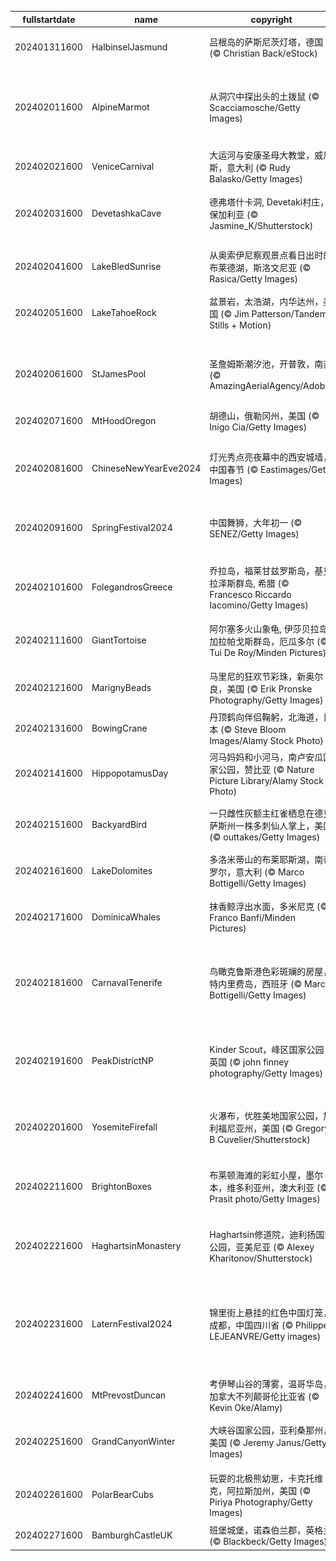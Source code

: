 |fullstartdate|name|copyright|title|image|
|--|--|--|--|--|
202401311600|HalbinselJasmund|吕根岛的萨斯尼茨灯塔，德国 (© Christian Back/eStock)|发光的雪塔|![](/zh-CN/2024/02/202401311600HalbinselJasmund.jpg)|
202402011600|AlpineMarmot|从洞穴中探出头的土拨鼠 (© Scacciamosche/Getty Images)|菲尔会看到它的影子吗?|![](/zh-CN/2024/02/202402011600AlpineMarmot.jpg)|
202402021600|VeniceCarnival|大运河与安康圣母大教堂，威尼斯，意大利 (© Rudy Balasko/Getty Images)|伪装的日子|![](/zh-CN/2024/02/202402021600VeniceCarnival.jpg)|
202402031600|DevetashkaCave|德弗塔什卡洞, Devetaki村庄，保加利亚 (© Jasmine_K/Shutterstock)|雄伟的天然穹顶|![](/zh-CN/2024/02/202402031600DevetashkaCave.jpg)|
202402041600|LakeBledSunrise|从奥索伊尼察观景点看日出时的布莱德湖，斯洛文尼亚 (© Rasica/Getty Images)|唤醒沉睡的湖泊|![](/zh-CN/2024/02/202402041600LakeBledSunrise.jpg)|
202402051600|LakeTahoeRock|盆景岩，太浩湖，内华达州，美国 (© Jim Patterson/Tandem Stills + Motion)|天然盆景|![](/zh-CN/2024/02/202402051600LakeTahoeRock.jpg)|
||||![](/zh-CN/2024/02/.jpg)|
202402061600|StJamesPool|圣詹姆斯潮汐池，开普敦，南非 (© AmazingAerialAgency/Adobe)|海浪中的避风港|![](/zh-CN/2024/02/202402061600StJamesPool.jpg)|
202402071600|MtHoodOregon|胡德山，俄勒冈州，美国 (© Inigo Cia/Getty Images)|沉睡的巨人|![](/zh-CN/2024/02/202402071600MtHoodOregon.jpg)|
202402081600|ChineseNewYearEve2024|灯光秀点亮夜幕中的西安城墙，中国春节 (© Eastimages/Getty Images)|准备好庆祝了吗？|![](/zh-CN/2024/02/202402081600ChineseNewYearEve2024.jpg)|
202402091600|SpringFestival2024|中国舞狮，大年初一 (© SENEZ/Getty Images)|福起新岁，万事顺意|![](/zh-CN/2024/02/202402091600SpringFestival2024.jpg)|
202402101600|FolegandrosGreece|乔拉岛，福莱甘兹罗斯岛，基克拉泽斯群岛, 希腊 (© Francesco Riccardo Iacomino/Getty Images)|地球上的极乐世界|![](/zh-CN/2024/02/202402101600FolegandrosGreece.jpg)|
202402111600|GiantTortoise|阿尔塞多火山象龟, 伊莎贝拉岛, 加拉帕戈斯群岛，厄瓜多尔 (© Tui De Roy/Minden Pictures)|甜蜜的火山家园|![](/zh-CN/2024/02/202402111600GiantTortoise.jpg)|
202402121600|MarignyBeads|马里尼的狂欢节彩珠，新奥尔良，美国 (© Erik Pronske Photography/Getty Images)|及时行乐！|![](/zh-CN/2024/02/202402121600MarignyBeads.jpg)|
202402131600|BowingCrane|丹顶鹤向伴侣鞠躬，北海道，日本 (© Steve Bloom Images/Alamy Stock Photo)|更好地在一起|![](/zh-CN/2024/02/202402131600BowingCrane.jpg)|
202402141600|HippopotamusDay|河马妈妈和小河马，南卢安瓜国家公园，赞比亚 (© Nature Picture Library/Alamy Stock Photo)|河马日快乐！|![](/zh-CN/2024/02/202402141600HippopotamusDay.jpg)|
202402151600|BackyardBird|一只雌性灰额主红雀栖息在德克萨斯州一株多刺仙人掌上，美国 (© outtakes/Getty Images)|让每只鸟都有价值|![](/zh-CN/2024/02/202402151600BackyardBird.jpg)|
202402161600|LakeDolomites|多洛米蒂山的布莱耶斯湖，南蒂罗尔，意大利 (© Marco Bottigelli/Getty Images)|自然奇景|![](/zh-CN/2024/02/202402161600LakeDolomites.jpg)|
202402171600|DominicaWhales|抹香鲸浮出水面，多米尼克 (© Franco Banfi/Minden Pictures)|来一口新鲜空气|![](/zh-CN/2024/02/202402171600DominicaWhales.jpg)|
202402181600|CarnavalTenerife|鸟瞰克鲁斯港色彩斑斓的房屋，特内里费岛，西班牙 (© Marco Bottigelli/Getty Images)|一年四季都有鲜艳的色彩!|![](/zh-CN/2024/02/202402181600CarnavalTenerife.jpg)|
202402191600|PeakDistrictNP|Kinder Scout，峰区国家公园，英国 (© john finney photography/Getty Images)|一个供市民休闲娱乐的公园|![](/zh-CN/2024/02/202402191600PeakDistrictNP.jpg)|
202402201600|YosemiteFirefall|火瀑布，优胜美地国家公园，加利福尼亚州，美国 (© Gregory B Cuvelier/Shutterstock)|一个天然的矛盾体|![](/zh-CN/2024/02/202402201600YosemiteFirefall.jpg)|
202402211600|BrightonBoxes|布莱顿海滩的彩虹小屋，墨尔本，维多利亚州，澳大利亚 (© Prasit photo/Getty Images)|名副其实的“调色板盒子”|![](/zh-CN/2024/02/202402211600BrightonBoxes.jpg)|
202402221600|HaghartsinMonastery|Haghartsin修道院，迪利扬国家公园，亚美尼亚 (© Alexey Kharitonov/Shutterstock)|老鹰起舞的地方|![](/zh-CN/2024/02/202402221600HaghartsinMonastery.jpg)|
202402231600|LaternFestival2024|锦里街上悬挂的红色中国灯笼，成都，中国四川省 (© Philippe LEJEANVRE/Getty images)|点亮一盏明灯，愿您万事顺意！|![](/zh-CN/2024/02/202402231600LaternFestival2024.jpg)|
202402241600|MtPrevostDuncan|考伊琴山谷的薄雾，温哥华岛，加拿大不列颠哥伦比亚省 (© Kevin Oke/Alamy)|薄雾笼罩|![](/zh-CN/2024/02/202402241600MtPrevostDuncan.jpg)|
202402251600|GrandCanyonWinter|大峡谷国家公园，亚利桑那州，美国 (© Jeremy Janus/Getty Images)|深不见底的鸿沟|![](/zh-CN/2024/02/202402251600GrandCanyonWinter.jpg)|
202402261600|PolarBearCubs|玩耍的北极熊幼崽，卡克托维克，阿拉斯加州，美国 (© Piriya Photography/Getty Images)|在冰天雪地里玩耍|![](/zh-CN/2024/02/202402261600PolarBearCubs.jpg)|
202402271600|BamburghCastleUK|班堡城堡，诺森伯兰郡，英格兰 (© Blackbeck/Getty Images)|随波逐流|![](/zh-CN/2024/02/202402271600BamburghCastleUK.jpg)|
